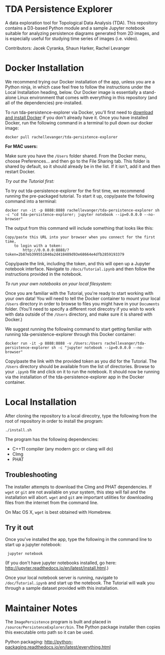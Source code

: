 # TDA Persistence Explorer

A data exploration tool for Topological Data Analysis (TDA). This repository contains a D3-based Python module and a sample Jupyter notebook suitable for analyzing persistence diagrams generated from 2D images, and is especially useful for studying time series of images (i.e. video). 


Contributors:
Jacek Cyranka,
Shaun Harker,
Rachel Levanger


# Docker Installation

We recommend trying our Docker installation of the app, unless you are a Python ninja, in which case feel free to follow the instructions under the Local Installation heading, below. Our Docker image is essentially a stand-alone Linux environment that comes with everything in this repository (and all of the dependencies) pre-installed.

To run tda-persistence-explorer via Docker, you'll first need to [download and install Docker](https://www.docker.com/) if you don't already have it. Once you have installed Docker, run the following command in a terminal to pull down our docker image:

`docker pull rachellevanger/tda-persistence-explorer`

**For MAC users:**

Make sure you have the `/Users` folder shared. From the Docker menu, choose Preferences... and then go to the File Sharing tab. This folder is shared by default, so it should already be in the list. If it isn't, add it and then restart Docker.

*Try out the Tutorial first:*

To try out tda-persistence-explorer for the first time, we recommend running the pre-packaged tutorial. To start it up, copy/paste the following command into a terminal:

`docker run -it -p 8888:8888 rachellevanger/tda-persistence-explorer sh -c "cd tda-persistence-explorer; jupyter notebook --ip=0.0.0.0 --no-browser"`

The output from this command will include something that looks like this:

```
Copy/paste this URL into your browser when you connect for the first time,
    to login with a token:
        http://0.0.0.0:8888/?token=2b87eb399551840a2d418489d93e68664e4dfb2859193379
```
Copy/paste the link, including the token, and this will open up a Jupyter notebook interface. Navigate to `/docs/Tutorial.ipynb` and then follow the instructions provided in the notebook.

*To run your own notebooks on your local filesystem:*

Once you are familiar with the Tutorial, you're ready to start working with your own data! You will need to tell the Docker container to mount your local `/Users` directory in order to browse to files you might have in your `Documents` folder. (You'll need to specify a different root direcotry if you wish to work with data outside of the `/Users` directory, and make sure it is shared with Docker.)

We suggest running the following command to start getting familiar with running tda-persistence-explorer through this Docker container:

`docker run -it -p 8888:8888 -v /Users:/Users rachellevanger/tda-persistence-explorer sh -c "jupyter notebook --ip=0.0.0.0 --no-browser"`

Copy/paste the link with the provided token as you did for the Tutorial. The `/Users` directory should be available from the list of directories. Browse to your `.ipynb` file and click on it to run the notebook. It should now be running via the installation of the tda-persistence-explorer app in the Docker container.



# Local Installation

After cloning the repository to a local direcotry, type the following from the root of repository in order to install the program:

    ./install.sh

The program has the following dependencies:

* C++11 compiler (any modern gcc or clang will do)
* CImg
* PHAT

## Troubleshooting

The installer attempts to download the CImg and PHAT dependencies. If `wget` or `git` are not available on your system, this step will fail and the installation will abort. `wget` and `git` are important utilities for downloading files from the internet from the command line.

On Mac OS X, `wget` is best obtained with Homebrew.

## Try it out

Once you've installed the app, type the following in the command line to start up a jupyter notebook:

     jupyter notebook

(If you don't have jupyter notebooks installed, go here: <http://jupyter.readthedocs.io/en/latest/install.html>.)

Once your local notebook server is running, navigate to `/doc/Tutorial.ipynb` and start up the notebook. The Tutorial will walk you through a sample dataset provided with this installation.

# Maintainer Notes

The `ImagePersistence` program is built and placed in `/source/PersistenceExplorer/bin`. The Python package installer then copies this executable onto path so it can be used.

Python packaging: <http://python-packaging.readthedocs.io/en/latest/everything.html>



